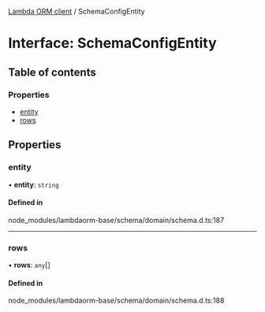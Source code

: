 [Lambda ORM client](../README.md) / SchemaConfigEntity

# Interface: SchemaConfigEntity

## Table of contents

### Properties

- [entity](SchemaConfigEntity.md#entity)
- [rows](SchemaConfigEntity.md#rows)

## Properties

### entity

• **entity**: `string`

#### Defined in

node_modules/lambdaorm-base/schema/domain/schema.d.ts:187

___

### rows

• **rows**: `any`[]

#### Defined in

node_modules/lambdaorm-base/schema/domain/schema.d.ts:188
